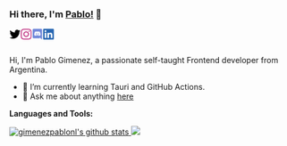 ### Hi there, I'm [Pablo!](https://www.gimenezpablo.nl) 👋

<a href="https://twitter.com/gimenezpablonl">
  <img align="left" alt="Pablo's Twitter" width="20px" src="https://raw.githubusercontent.com/gimenezpablonl/gimenezpablonl/master/assets/twitter.svg" />
</a>
<a href="https://instagram.com/gimenezpablonl">
  <img align="left" alt="Pablo's Instagram" width="20px" src="https://raw.githubusercontent.com/gimenezpablonl/gimenezpablonl/master/assets/instagram.svg" />
</a>
<a href="https://discord.gg/qCzXyWmGTj">
  <img align="left" alt="Pablo's Discord" width="20px" src="https://raw.githubusercontent.com/gimenezpablonl/gimenezpablonl/master/assets/discord.svg" />
</a>
<a href="https://linkedin.com/in/gimenezpablonl">
  <img align="left" alt="Pablo's Twitter" width="20px" src="https://raw.githubusercontent.com/gimenezpablonl/gimenezpablonl/master/assets/linkedin.svg" />
</a>

<br />
<br />

Hi, I'm Pablo Gimenez, a passionate self-taught Frontend developer from Argentina.

- 🌱 I’m currently learning Tauri and GitHub Actions.
- 💬 Ask me about anything [here](https://github.com/gimenezpablonl/gimenezpablonl/issues)

**Languages and Tools:**  


<a href="https://github.com/anuraghazra/github-readme-stats">
  <img height="175px" src="https://github-readme-stats.vercel.app/api?username=gimenezpablonl&show_icons=true&include_all_commits=true&theme=radical" alt="gimenezpablonl's github stats" />
</a>

<a href="https://github.com/anuraghazra/github-readme-stats">
  <!-- Change the `github-readme-stats.anuraghazra1.vercel.app` to `github-readme-stats.vercel.app`  -->
  <img height="175px" src="https://github-readme-stats.vercel.app/api/top-langs/?username=gimenezpablonl&langs_count=8&layout=compact&theme=radical" />
</a>
